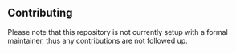 ## Contributing

Please note that this repository is not currently setup with a formal maintainer, thus any contributions are not followed up.
